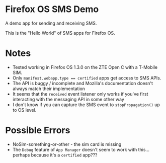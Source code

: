 Firefox OS SMS Demo
===================

A demo app for sending and receiving SMS.

This is the "Hello World" of SMS apps for Firefox OS.

Notes
=====

  * Tested working in Firefox OS 1.3.0 on the ZTE Open C with a T-Mobile SIM.
  * Only `manifest.webapp.type == certified` apps get access to SMS APIs.
  * The API is buggy / incomplete and Mozilla's documentation doesn't always match their implementation
  * It seems that the `received` event listener only works if you've first interacting with the messaging API in some other way
  * I don't know if you can capture the SMS event to `stopPropagation()` up to OS level.

Possible Errors
======

  * NoSim-something-or-other - the sim card is missing
  * The `Debug` feature of `App Manager` doesn't seem to work with this... perhaps because it's a `certified` app???
